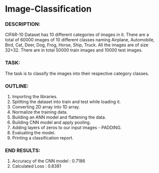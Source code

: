 # Image-Classification
### DESCRIPTION:
CIFAR-10 Dataset has 10 different categories of images in it. There are a total of 60000 images of 10 different classes naming Airplane, Automobile, Bird, Cat, Deer, Dog, Frog, Horse, Ship, Truck. All the images are of size 32×32. There are in total 50000 train images and 10000 test images.


### TASK:
The task is to classify the images into their respective category classes.


### OUTLINE:
1. Importing the libraries.
2. Splitting the dataset into train and test while loading it.
3. Converting 2D array into 1D array.
4. Normalize the training data.
5. Building an ANN model and flattening the data.
6. Building CNN model and apply pooling.
7. Adding layers of zeros to our input images - PADDING.
8. Evaluating the model.
9. Printing a classification report.


### END RESULTS:
1. Accuracy of the CNN model : 0.7186
2. Calculated Loss : 0.8381



